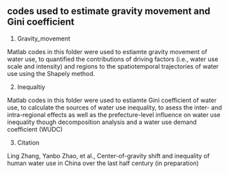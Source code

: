 ##  codes used to estimate gravity movement and Gini coefficient

1. Gravity_movement

Matlab codes in this folder were used to estiamte gravity movement of water use, to quantified the contributions of driving factors (i.e., water use scale and intensity) and regions to the spatiotemporal trajectories of water use using the Shapely method.

2. Inequaltiy

Matlab codes in this folder were used to estiamte Gini coefficient of water use, to calculate the sources of water use inequality,  to asess the inter- and intra-regional effects as well as the prefecture-level influence on water use inequality  though decomposition analysis and a water use demand coefficient (WUDC)

3. Citation

Ling Zhang, Yanbo Zhao, et al., Center-of-gravity shift and inequality of human water use in China over the last half century (in preparation)
